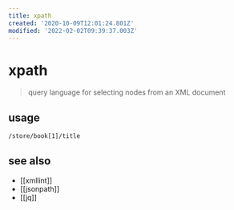 ```yaml
---
title: xpath
created: '2020-10-09T12:01:24.801Z'
modified: '2022-02-02T09:39:37.003Z'
---
```


# xpath

> query language for selecting nodes from an XML document

## usage

```sh
/store/book[1]/title
```

## see also

- [[xmllint]]
- [[jsonpath]]
- [[jq]]
